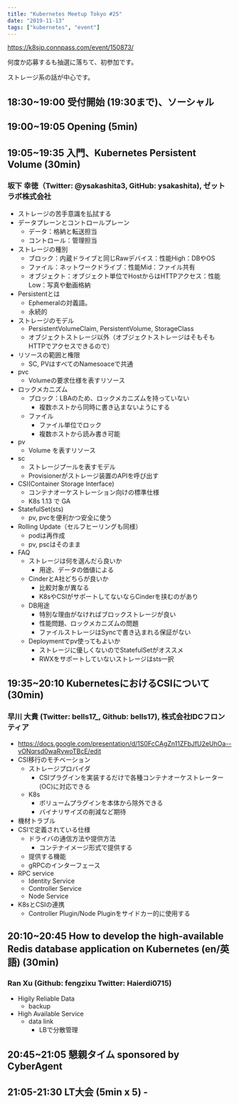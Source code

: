 ```yaml
---
title: "Kubernetes Meetup Tokyo #25"
date: "2019-11-13"
tags: ["kubernetes", "event"]
---
```


https://k8sjp.connpass.com/event/150873/

何度か応募するも抽選に落ちて、初参加です。

ストレージ系の話が中心です。

## 18:30~19:00	受付開始 (19:30まで)、ソーシャル	


## 19:00~19:05	Opening (5min)	


## 19:05~19:35	入門、Kubernetes Persistent Volume (30min)
### 坂下 幸徳（Twitter: @ysakashita3, GitHub: ysakashita), ゼットラボ株式会社
* ストレージの苦手意識を払拭する
* データプレーンとコントロールプレーン
  - データ：格納と転送担当
  - コントロール：管理担当
* ストレージの種別
  - ブロック：内蔵ドライブと同じRawデバイス：性能High：DBやOS
  - ファイル：ネットワークドライブ：性能Mid：ファイル共有
  - オブジェクト：オブジェクト単位でHostからはHTTPアクセス：性能Low：写真や動画格納
* Persistentとは
  - Ephemeralの対義語。
  - 永続的
* ストレージのモデル
  - PersistentVolumeClaim, PersistentVolume, StorageClass
  - オブジェクトストレージ以外（オブジェクトストレージはそもそもHTTPでアクセスできるので）
* リソースの範囲と権限
  - SC, PVはすべてのNamesoaceで共通
* pvc
  - Volumeの要求仕様を表すリソース
* ロックメカニズム
  - ブロック：LBAのため、ロックメカニズムを持っていない
    - 複数ホストから同時に書き込まないようにする
  - ファイル
    - ファイル単位でロック
    - 複数ホストから読み書き可能
* pv
  - Volume を表すリソース
* sc
  - ストレージプールを表すモデル
  - Provisionerがストレージ装置のAPIを呼び出す
* CSI(Container Storage Interface)
  - コンテナオーケストレーション向けの標準仕様
  - K8s 1.13 で GA
* StatefulSet(sts)
  - pv, pvcを便利かつ安全に使う
* Rolling Update（セルフヒーリングも同様）
  - podは再作成
  - pv, pscはそのまま
* FAQ
  - ストレージは何を選んだら良いか
    - 用途、データの価値による
  - CinderとA社どちらが良いか
    - 比較対象が異なる
    - K8sやCSIがサポートしてないならCinderを挟むのがあり
  - DB用途
    - 特別な理由がなければブロックストレージが良い
    - 性能問題、ロックメカニズムの問題
    - ファイルストレージはSyncで書き込まれる保証がない
  - Deploymentでpv使ってもよいか
    - ストレージに優しくないのでStatefulSetがオススメ
    - RWXをサポートしていないストレージはsts一択

## 19:35~20:10	KubernetesにおけるCSIについて (30min)
### 早川 大貴 (Twitter: bells17_, Github: bells17), 株式会社IDCフロンティア
* https://docs.google.com/presentation/d/1S0FcCAgZn11ZFbJfU2eUhOa--vONqrsd0waRvwoTBcE/edit
* CSI移行のモチベーション
  - ストレージプロバイダ
    - CSIプラグインを実装するだけで各種コンテナオーケストレーター(OC)に対応できる
  - K8s
    - ボリュームプラグインを本体から除外できる
    - バイナリサイズの削減など期待
* 機材トラブル
* CSIで定義されている仕様
  - ドライバの通信方法や提供方法
    - コンテナイメージ形式で提供する
  - 提供する機能
  - gRPCのインターフェース
* RPC service
  - Identity Service
  - Controller Service
  - Node Service
* K8sとCSIの連携
  - Controller Plugin/Node Pluginをサイドカー的に使用する

## 20:10~20:45	How to develop the high-available Redis database application on Kubernetes (en/英語) (30min)
### Ran Xu (Github: fengzixu Twitter: Haierdi0715)
* Higily Reliable Data
  - backup
* High Available Service
  - data link
    - LBで分散管理

## 20:45~21:05	懇親タイム sponsored by CyberAgent	


## 21:05-21:30	LT大会 (5min x 5)	-

